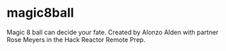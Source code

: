 # magic8ball

Magic 8 ball can decide your fate. Created by Alonzo Alden with partner Rose Meyers in the Hack Reactor Remote Prep.

